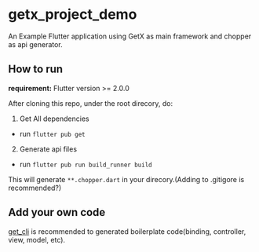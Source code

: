 # getx_project_demo

An Example Flutter application using GetX as main framework and chopper as api generator.

## How to run
**requirement:** Flutter version >= 2.0.0

After cloning this repo, under the root direcory, do:

1. Get All dependencies

- run `flutter pub get`

2. Generate api files

- run `flutter pub run build_runner build`

This will generate `**.chopper.dart` in your direcory.(Adding to .gitigore is recommended?)

## Add your own code
[get_cli](https://github.com/jonataslaw/get_cli) is recommended to generated boilerplate code(binding, controller, view, model, etc).